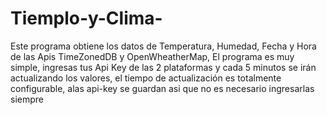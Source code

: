 # Tiemplo-y-Clima-
Este programa obtiene los datos de Temperatura, Humedad,  Fecha y Hora de las Apis TimeZonedDB y OpenWheatherMap, El programa es muy simple, ingresas tus Api Key de las 2 plataformas y cada 5 minutos se irán actualizando los valores, el tiempo de actualización es totalmente configurable, alas api-key se guardan asi que no es necesario ingresarlas siempre    
